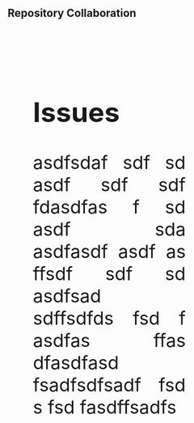 ## Repository Collaboration

<br><br>

<div>

<div style="text-align: justify; font-size: 36px; float: center; width: 60%; padding: 10px 50px 10px 50px;">

## Issues

asdfsdaf sdf sd asdf sdf sdf fdasdfas f sd asdf sda
asdfasdf asdf as ffsdf sdf sd asdfsad sdffsdfds fsd f
asdfas ffas dfasdfasd fsadfsdfsadf fsd s fsd fasdffsadfs

</div>
</div>
